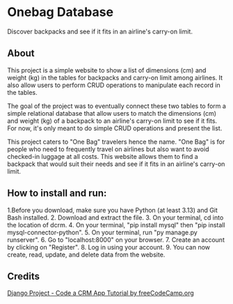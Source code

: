 # Onebag Database #

Discover backpacks and see if it fits in an airline's carry-on limit.


## About ##
This project is a simple website to show a list of dimensions (cm) and
weight (kg) in the tables for backpacks and carry-on limit among airlines.
It also allow users to perform CRUD operations to manipulate each record
in the tables.

The goal of the project was to eventually connect these two tables to form
a simple relational database that allow users to match the dimensions (cm)
and weight (kg) of a backpack to an airline's carry-on limit to see if it
fits. For now, it's only meant to do simple CRUD operations and present
the list.

This project caters to "One Bag" travelers hence the name. "One Bag" is 
for people who need to frequently travel on airlines but also want to 
avoid checked-in luggage at all costs. This website allows them to find a 
backpack that would suit their needs and see if it fits in an airline's 
carry-on limit.


## How to install and run: ##

1.Before you download, make sure you have Python (at least 3.13) and Git Bash installed.
2. Download and extract the file.
3. On your terminal, cd into the location of dcrm.
4. On your terminal, "pip install mysql" then "pip install mysql-connector-python".
5. On your terminal, run "py manage.py runserver".
6. Go to "localhost:8000" on your browser.
7. Create an account by clicking on "Register". 
8. Log in using your account.
9. You can now create, read, update, and delete data from the website.



## Credits ##

[Django Project - Code a CRM App Tutorial by freeCodeCamp.org](https://youtu.be/t10QcFx7d5k?si=yS7I2iX1-ri6Fs8C)
